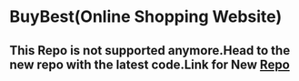 # BuyBest(Online Shopping Website)

## This Repo is not supported anymore.Head to the new repo with the latest code.Link for New [Repo](https://github.com/KrishDave1/Buybest)
